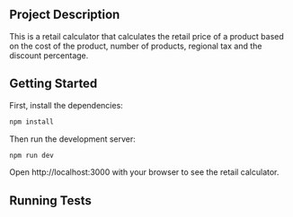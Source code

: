 ## Project Description

This is a retail calculator that calculates the retail price of a product based on the cost of the product, number of products, regional tax and the discount percentage.


## Getting Started

First, install the dependencies:

```bash
npm install 
```

Then run the development server:

```bash
npm run dev
```

Open http://localhost:3000 with your browser to see the retail calculator.


## Running Tests



